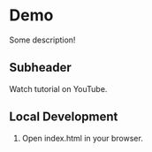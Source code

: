 # Demo

Some description!

## Subheader

Watch tutorial on YouTube.

## Local Development 
1. Open index.html in your browser.
